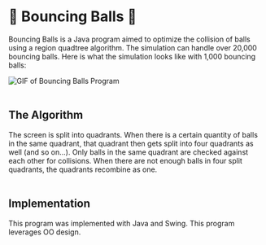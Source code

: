 # :basketball: Bouncing Balls :basketball:
Bouncing Balls is a Java program aimed to optimize the collision of balls using a region quadtree algorithm. The simulation can handle over 20,000 bouncing balls.
Here is what the simulation looks like with 1,000 bouncing balls:

![GIF of Bouncing Balls Program](bouncingballs.gif)\
&nbsp;

## The Algorithm
The screen is split into quadrants. When there is a certain quantity of balls in the same quadrant, that quadrant then gets split into four quadrants as well (and so on...). Only balls in the same quadrant are checked against each other for collisions. When there are not enough balls in four split quadrants, the quadrants recombine as one. \
&nbsp;

## Implementation
This program was implemented with Java and Swing. This program leverages OO design.\
&nbsp;
